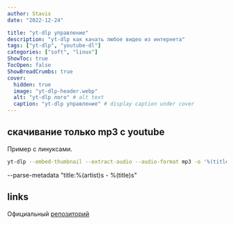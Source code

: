 ```yaml
---
author: Stavis
date: "2022-12-24"

title: "yt-dlp управление"
description: "yt-dlp как качать любое видео из интернета"
tags: ["yt-dlp", "youtube-dl"]
categories: ["soft", "linux"]
ShowToc: true
TocOpen: false
ShowBreadCrumbs: true
cover:
  hidden: true
  image: "yt-dlp-header.webp"
  alt: "yt-dlp лого" # alt text
  caption: "yt-dlp управление" # display caption under cover
---
```


## скачивание только mp3 с youtube

Пример с линуксами.

```bash
yt-dlp --embed-thumbnail --extract-audio --audio-format mp3 -o '%(title)s.%(ext)s' https://youtu.be/VFwmKL5OL-Q
```

--parse-metadata "title:%(artist)s - %(title)s"



## links
Официальный [репозиторий][Repoyt-dlp]

[RepoGithub]: https://github.com/ytdl-org/youtube-dl
[Offsite]: http://ytdl-org.github.io/youtube-dl/
[Repoyt-dlp]: https://github.com/yt-dlp/yt-dlp
